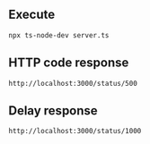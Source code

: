 ## Execute
`npx ts-node-dev server.ts`

## HTTP code response
`http://localhost:3000/status/500`

## Delay response
`http://localhost:3000/status/1000`
